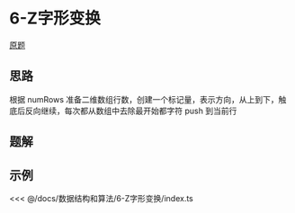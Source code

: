# 6-Z字形变换

[原题](https://leetcode-cn.com/problems/zigzag-conversion/)

## 思路

根据 numRows 准备二维数组行数，创建一个标记量，表示方向，从上到下，触底后反向继续，每次都从数组中去除最开始都字符 push 到当前行

## 题解

## 示例

<!-- prettier-ignore -->
<<< @/docs/数据结构和算法/6-Z字形变换/index.ts
